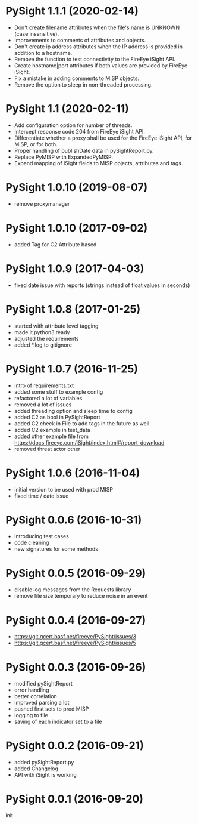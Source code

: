 PySight 1.1.1 (2020-02-14)
===========================
- Don't create filename attributes when the file's name is UNKNOWN (case insensitive).
- Improvements to comments of attributes and objects.
- Don't create ip address attributes when the IP address is provided in addition to a hostname.
- Remove the function to test connectivity to the FireEye iSight API.
- Create hostname|port attributes if both values are provided by FireEye iSight.
- Fix a mistake in adding comments to MISP objects.
- Remove the option to sleep in non-threaded processing.

PySight 1.1 (2020-02-11)
===========================
- Add configuration option for number of threads.
- Intercept response code 204 from FireEye iSight API.
- Differentiate whether a proxy shall be used for the FireEye iSight API, for MISP, or for both.
- Proper handling of publishDate data in pySightReport.py.
- Replace PyMISP with ExpandedPyMISP.
- Expand mapping of iSight fields to MISP objects, attributes and tags.

PySight 1.0.10 (2019-08-07)
===========================
- remove proxymanager

PySight 1.0.10 (2017-09-02)
===========================
- added Tag for C2 Attribute based

PySight 1.0.9 (2017-04-03)
===========================
- fixed date issue with reports (strings instead of float values in seconds)

PySight 1.0.8 (2017-01-25)
===========================
- started with attribute level tagging
- made it python3 ready
- adjusted the requirements
- added *.log to gitignore

PySight 1.0.7 (2016-11-25)
===========================
- intro of requirements.txt
- added some stuff to example config
- refactored a lot of variables
- removed a lot of issues
- added threading option and sleep time to config
- added C2 as bool in PySightReport
- added C2 check in File to add tags in the future as well
- added C2 example in test_data
- added other example file from https://docs.fireeye.com/iSight/index.html#/report_download
- removed threat actor other

PySight 1.0.6 (2016-11-04)
===========================
- initial version to be used with prod MISP
- fixed time / date issue

PySight 0.0.6 (2016-10-31)
===========================
- introducing test cases
- code cleaning
- new signatures for some methods

PySight 0.0.5 (2016-09-29)
===========================
- disable log messages from the Requests library
- remove file size temporary to reduce noise in an event

PySight 0.0.4 (2016-09-27)
===========================
- https://git.gcert.basf.net/fireeye/PySight/issues/3
- https://git.gcert.basf.net/fireeye/PySight/issues/5

PySight 0.0.3 (2016-09-26)
===========================
- modified pySightReport
- error handling
- better correlation
- improved parsing a lot
- pushed first sets to prod MISP
- logging to file
- saving of each indicator set to a file

PySight 0.0.2 (2016-09-21)
===========================
- added pySightReport.py
- added Changelog
- API with iSight is working

PySight 0.0.1 (2016-09-20)
===========================
init
